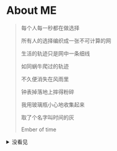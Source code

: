 # About ME

> 每个人每一秒都在做选择
>
> 所有人的选择编织成一张不可计算的网
>
> 生活的轨迹只是网中一条细线
>
> 如同蜗牛爬过的轨迹
>
> 不久便消失在风雨里
>
> 钟表掉落地上摔得粉碎
>
> 我用玻璃瓶小心地收集起来
>
> 取了个名字叫时间的灰
>
> Ember of time

<details>
    <summary>没看见</summary>
    <code>
                 (__)
                 (oo)
           /------\/
          / |    ||
         *  /\---/\
            ~~   ~~
..."Have you mooed today?"...
    </code>
</details>
